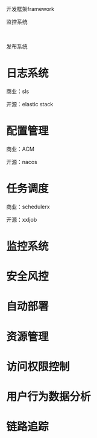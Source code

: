 开发框架framework

监控系统

​

发布系统


# 日志系统
商业：sls

开源：elastic stack

#

# 配置管理
商业：ACM

开源：nacos

#

# 任务调度
商业：schedulerx

开源：xxljob

#

# 监控系统

#

# 安全风控

#

# 自动部署

#

# 资源管理

#

# 访问权限控制

#

# 用户行为数据分析

# 链路追踪